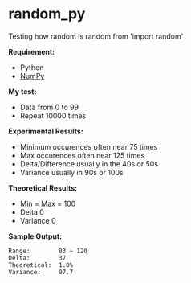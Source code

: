 # random_py

Testing how random is random from 'import random'

**Requirement:**
- Python
- [NumPy](https://numpy.org/install/)

**My test:**
- Data from 0 to 99
- Repeat 10000 times

**Experimental Results:**
- Minimum occurences often near 75 times
- Max occurences often near 125 times
- Delta/Difference usually in the 40s or 50s
- Variance usually in 90s or 100s

**Theoretical Results:**
- Min = Max = 100
- Delta 0
- Variance 0

**Sample Output:**
```
Range:        83 ~ 120
Delta:        37
Theoretical:  1.0%
Variance:     97.7
```
